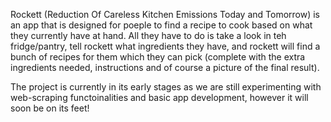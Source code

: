 Rockett (Reduction Of Careless Kitchen Emissions Today and Tomorrow) is an app that is designed for poeple to find a recipe to cook based on what they currently have at hand.
All they have to do is take a look in teh fridge/pantry, tell rockett what ingredients they have, and rockett will find a bunch of recipes for them which they can pick 
(complete with the extra ingredients needed, instructions and of course a picture of the final result).

The project is currently in its early stages as we are still experimenting with web-scraping functoinalities and basic app development, however it will soon be on its feet!
